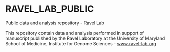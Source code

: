 # RAVEL_LAB_PUBLIC
Public data and analysis repository - Ravel Lab 

This repository contain data and analysis performed in support of manuscript published by the Ravel Laboratory at the University of Maryland School of Medicine, Institute for Genome Sciences - www.ravel-lab.org
